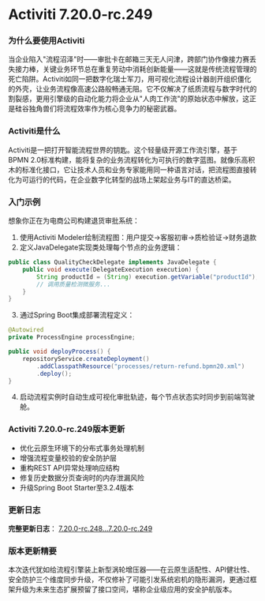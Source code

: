 # Activiti 7.20.0-rc.249
### 为什么要使用Activiti  
当企业陷入"流程沼泽"时——审批卡在邮箱三天无人问津，跨部门协作像接力赛丢失接力棒，关键业务环节总在重复劳动中消耗创新能量——这就是传统流程管理的死亡陷阱。Activiti如同一把数字化瑞士军刀，用可视化流程设计器剖开组织僵化的外壳，让业务流程像高速公路般畅通无阻。它不仅解决了纸质流程与数字时代的割裂感，更用引擎级的自动化能力将企业从"人肉工作流"的原始状态中解放，这正是硅谷独角兽们将流程效率作为核心竞争力的秘密武器。

### Activiti是什么  
Activiti是一把打开智能流程世界的钥匙。这个轻量级开源工作流引擎，基于BPMN 2.0标准构建，能将复杂的业务流程转化为可执行的数字蓝图。就像乐高积木的标准化接口，它让技术人员和业务专家能用同一种语言对话，把流程图直接转化为可运行的代码，在企业数字化转型的战场上架起业务与IT的直达桥梁。

### 入门示例  
想象你正在为电商公司构建退货审批系统：  
1. 使用Activiti Modeler绘制流程图：用户提交→客服初审→质检验证→财务退款  
2. 定义JavaDelegate实现类处理每个节点的业务逻辑：  
```java
public class QualityCheckDelegate implements JavaDelegate {
    public void execute(DelegateExecution execution) {
        String productId = (String) execution.getVariable("productId");
        // 调用质量检测微服务...
    }
}
```  
3. 通过Spring Boot集成部署流程定义：  
```java
@Autowired
private ProcessEngine processEngine;

public void deployProcess() {
    repositoryService.createDeployment()
        .addClasspathResource("processes/return-refund.bpmn20.xml")
        .deploy();
}
```  
4. 启动流程实例时自动生成可视化审批轨迹，每个节点状态实时同步到前端驾驶舱。

### Activiti 7.20.0-rc.249版本更新  
- 优化云原生环境下的分布式事务处理机制  
- 增强流程变量校验的安全防护层  
- 重构REST API异常处理响应结构  
- 修复历史数据分页查询时的内存泄漏风险  
- 升级Spring Boot Starter至3.2.4版本  

### 更新日志  
**完整更新日志**： [7.20.0-rc.248...7.20.0-rc.249](https://github.com/Activiti/Activiti/compare/7.20.0-rc.248...7.20.0-rc.249)

### 版本更新精要  
本次迭代犹如给流程引擎装上新型涡轮增压器——在云原生适配性、API健壮性、安全防护三个维度同步升级，不仅修补了可能引发系统宕机的隐形漏洞，更通过框架升级为未来生态扩展预留了接口空间，堪称企业级应用的安全护航版本。